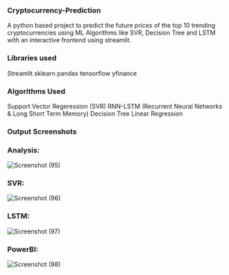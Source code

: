 ### Cryptocurrency-Prediction
A python based project to predict the future prices of the top 10 trending cryptocurrencies using ML Algorithms like SVR, Decision Tree and LSTM with an interactive frontend using streamlit.

### Libraries used

Streamlit
sklearn
pandas
tensorflow
yfinance

### Algorithms Used

Support Vector Regeression (SVR)
RNN-LSTM (Recurrent Neural Networks & Long Short Term Memory)
Decision Tree
Linear Regression

### Output Screenshots

### Analysis:

![Screenshot (95)](https://user-images.githubusercontent.com/121245162/226956560-641ac95d-e1dc-443d-a89d-8b96bdc2c9e7.png)

### SVR:
![Screenshot (96)](https://user-images.githubusercontent.com/121245162/226956672-3cdd6458-d5f1-4466-bec9-faad24149b84.png)

### LSTM:
![Screenshot (97)](https://user-images.githubusercontent.com/121245162/226956750-76120730-c3b9-4bfb-bfa6-bf56b664a21d.png)

### PowerBI:
![Screenshot (98)](https://user-images.githubusercontent.com/121245162/226956775-697e0ef2-b3a0-4495-9509-089d3cacbd6f.png)




